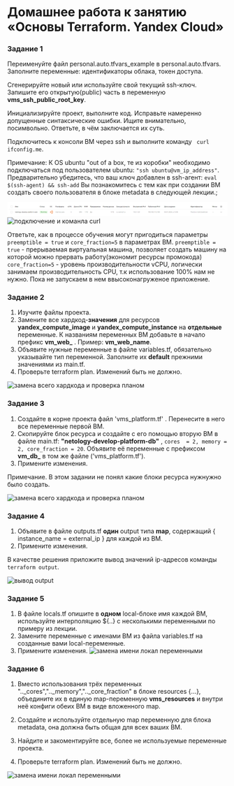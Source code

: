 # Домашнее работа  к занятию «Основы Terraform. Yandex Cloud»

### Задание 1

Переименуйте файл personal.auto.tfvars_example в personal.auto.tfvars. Заполните переменные: идентификаторы облака, токен доступа.

Сгенерируйте новый или используйте свой текущий ssh-ключ. Запишите его открытую(public) часть в переменную **vms_ssh_public_root_key**.

Инициализируйте проект, выполните код. Исправьте намеренно допущенные синтаксические ошибки. Ищите внимательно, посимвольно. Ответьте, в чём заключается их суть.

Подключитесь к консоли ВМ через ssh и выполните команду ``` curl ifconfig.me```.

Примечание: К OS ubuntu "out of a box, те из коробки" необходимо подключаться под пользователем ubuntu: ```"ssh ubuntu@vm_ip_address"```. Предварительно убедитесь, что ваш ключ добавлен в ssh-агент: ```eval $(ssh-agent) && ssh-add``` Вы познакомитесь с тем как при создании ВМ создать своего пользователя в блоке metadata в следующей лекции.;

![Инициализировал проект и исправил неточности ](https://github.com/chinchanchonTom/devops-netology/blob/main/terraform_02/2%20%D1%83%D1%80%D0%BE%D0%BA%201%20%D0%B7%D0%B0%D0%B4%D0%B0%D0%BD%D0%B8%D0%B5%206%20%D0%BF%D1%83%D0%BD%D0%BA%D1%82%201%20%D1%87%D0%B0%D1%81%D1%82%D1%8C.png)
![подключение и команла curl ]([https://github.com/chinchanchonTom/devops-netology/blob/main/terraform_02/2%20%D1%83%D1%80%D0%BE%D0%BA%201%20%D0%B7%D0%B0%D0%B4%D0%B0%D0%BD%D0%B8%D0%B5%206%20%D0%BF%D1%83%D0%BD%D0%BA%D1%82.png)


Ответьте, как в процессе обучения могут пригодиться параметры ```preemptible = true``` и ```core_fraction=5``` в параметрах ВМ.
```preemptible = true``` - прерываемая виртуальная машина, позволяет создать машину на которой можно прервать работу(экономит ресурсы промокода) 
```core_fraction=5``` - уровень производительности vCPU, логически занимаем производительность CPU, т.к использование 100% нам не нужно. Пока не запускаем в нем ввысоконагруженое приложение.

### Задание 2


1. Изучите файлы проекта.
2. Замените все хардкод-**значения** для ресурсов **yandex_compute_image** и **yandex_compute_instance** на **отдельные** переменные. К названиям переменных ВМ добавьте в начало префикс **vm_web_** .  Пример: **vm_web_name**.
2. Объявите нужные переменные в файле variables.tf, обязательно указывайте тип переменной. Заполните их **default** прежними значениями из main.tf. 
3. Проверьте terraform plan. Изменений быть не должно.

![замена всего хардкода и проверка планом  ](https://github.com/chinchanchonTom/devops-netology/blob/main/terraform_02/%D0%B7%D0%B0%D0%B4%D0%B0%D0%BD%D0%B8%D0%B5%202%20%D0%B7%D0%B0%D0%BC%D0%B5%D0%BD%D0%B0%20%D1%85%D0%B0%D1%80%D0%B4%D0%BA%D0%BE%D0%B4%D0%B0.png)


### Задание 3

1. Создайте в корне проекта файл 'vms_platform.tf' . Перенесите в него все переменные первой ВМ.
2. Скопируйте блок ресурса и создайте с его помощью вторую ВМ в файле main.tf: **"netology-develop-platform-db"** ,  ```cores  = 2, memory = 2, core_fraction = 20```. Объявите её переменные с префиксом **vm_db_** в том же файле ('vms_platform.tf').
3. Примените изменения.

Примечание. В этом задании не понял какие блоки ресурса нужнужно было создать. 

![замена всего хардкода и проверка планом  ](https://github.com/chinchanchonTom/devops-netology/blob/main/terraform_02/%D0%B7%D0%B0%D0%B4%D0%B0%D0%BD%D0%B8%D0%B5%203%20%D1%81%D0%BE%D0%B7%D0%B4%D0%B0%D0%BD%D0%B8%D0%B5%20%D0%92%D0%9C%20%D0%94%D0%91.png)


### Задание 4

1. Объявите в файле outputs.tf **один** output типа **map**, содержащий { instance_name = external_ip } для каждой из ВМ.
2. Примените изменения.

В качестве решения приложите вывод значений ip-адресов команды ```terraform output```.

![вывод output  ](https://github.com/chinchanchonTom/devops-netology/blob/main/terraform_02/outputs%20vscode.png)

### Задание 5

1. В файле locals.tf опишите в **одном** local-блоке имя каждой ВМ, используйте интерполяцию ${..} с несколькими переменными по примеру из лекции.
2. Замените переменные с именами ВМ из файла variables.tf на созданные вами local-переменные.
3. Примените изменения.
![ замена имени локал переменными  ](https://github.com/chinchanchonTom/devops-netology/blob/main/terraform_02/%D0%98%D0%BD%D1%82%D0%B5%D1%80%D0%BF%D0%BE%D0%BB%D1%8F%D1%86%D0%B8%D1%8F%20locals.png)

### Задание 6

1. Вместо использования трёх переменных  ".._cores",".._memory",".._core_fraction" в блоке  resources {...}, объедините их в единую map-переменную **vms_resources** и  внутри неё конфиги обеих ВМ в виде вложенного map.

2. Создайте и используйте отдельную map переменную для блока metadata, она должна быть общая для всех ваших ВМ.

3. Найдите и закоментируйте все, более не используемые переменные проекта.
4. Проверьте terraform plan. Изменений быть не должно.

![ замена имени локал переменными  ](https://github.com/chinchanchonTom/devops-netology/blob/main/terraform_02/ssh%20key%20locals.png)
















